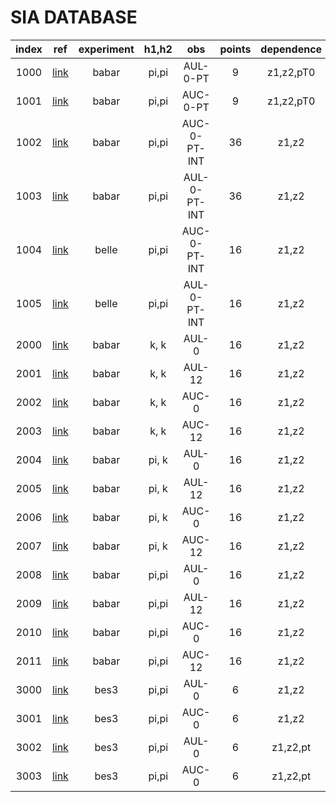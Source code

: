 # SIA DATABASE

| index | ref          | experiment | h1,h2 | obs              | points | dependence |
| :--:  | :--:         | :--:       | :--:  | :--:             | :--:   | :--:       |
| 1000  | [link][1000] | babar      | pi,pi | AUL-0-PT         | 9      | z1,z2,pT0  |
| 1001  | [link][1000] | babar      | pi,pi | AUC-0-PT         | 9      | z1,z2,pT0  |
| 1002  | [link][1000] | babar      | pi,pi | AUC-0-PT-INT     | 36     | z1,z2      |
| 1003  | [link][1000] | babar      | pi,pi | AUL-0-PT-INT     | 36     | z1,z2      |
| 1004  | [link][1004] | belle      | pi,pi | AUC-0-PT-INT     | 16     | z1,z2      |
| 1005  | [link][1004] | belle      | pi,pi | AUL-0-PT-INT     | 16     | z1,z2      |
| 2000  | [link][2000] | babar      |  k, k | AUL-0            | 16     | z1,z2      |
| 2001  | [link][2000] | babar      |  k, k | AUL-12           | 16     | z1,z2      |
| 2002  | [link][2000] | babar      |  k, k | AUC-0            | 16     | z1,z2      |
| 2003  | [link][2000] | babar      |  k, k | AUC-12           | 16     | z1,z2      |
| 2004  | [link][2000] | babar      | pi, k | AUL-0            | 16     | z1,z2      |
| 2005  | [link][2000] | babar      | pi, k | AUL-12           | 16     | z1,z2      |
| 2006  | [link][2000] | babar      | pi, k | AUC-0            | 16     | z1,z2      |
| 2007  | [link][2000] | babar      | pi, k | AUC-12           | 16     | z1,z2      |
| 2008  | [link][2000] | babar      | pi,pi | AUL-0            | 16     | z1,z2      |
| 2009  | [link][2000] | babar      | pi,pi | AUL-12           | 16     | z1,z2      |
| 2010  | [link][2000] | babar      | pi,pi | AUC-0            | 16     | z1,z2      |
| 2011  | [link][2000] | babar      | pi,pi | AUC-12           | 16     | z1,z2      |
| 3000  | [link][3000] | bes3       | pi,pi | AUL-0            | 6      | z1,z2      |
| 3001  | [link][3000] | bes3       | pi,pi | AUC-0            | 6      | z1,z2      |
| 3002  | [link][3000] | bes3       | pi,pi | AUL-0            | 6      | z1,z2,pt   |
| 3003  | [link][3000] | bes3       | pi,pi | AUC-0            | 6      | z1,z2,pt   |


[1000]: https://inspirehep.net/record/1254862 
[1004]: http://somewere 
[2000]: http://inspirehep.net/record/1377201?ln=en
[3000]: http://inspirehep.net/record/1384778


